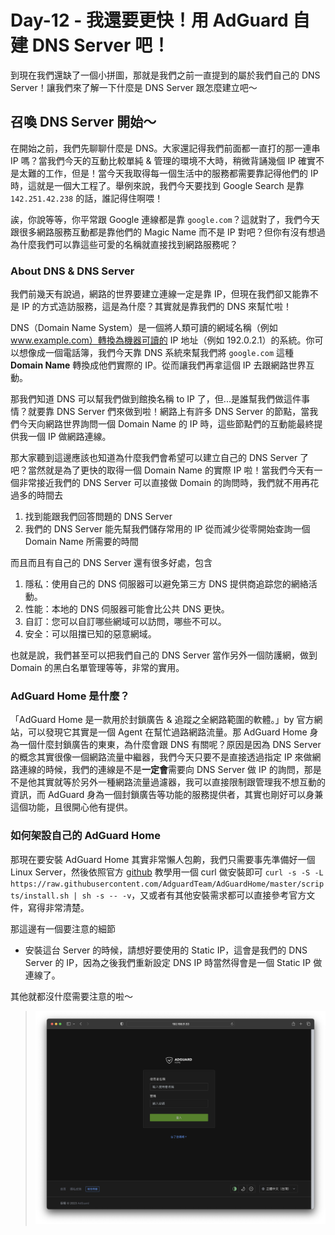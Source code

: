 # Day-12 - 我還要更快！用 AdGuard 自建 DNS Server 吧！

到現在我們還缺了一個小拼圖，那就是我們之前一直提到的屬於我們自己的 DNS Server！讓我們來了解一下什麼是 DNS Server 跟怎麼建立吧～

## 召喚 DNS Server 開始～

在開始之前，我們先聊聊什麼是 DNS。大家還記得我們前面都一直打的那一連串 IP 嗎？當我們今天的互動比較單純 & 管理的環境不大時，稍微背誦幾個 IP 確實不是太難的工作，但是！當今天我取得每一個生活中的服務都需要靠記得他們的 IP 時，這就是一個大工程了。舉例來說，我們今天要找到 Google Search 是靠 `142.251.42.238` 的話，誰記得住啊喂！

誒，你說等等，你平常跟 Google 連線都是靠 `google.com`？這就對了，我們今天跟很多網路服務互動都是靠他們的 Magic Name 而不是 IP 對吧？但你有沒有想過為什麼我們可以靠這些可愛的名稱就直接找到網路服務呢？

### About DNS & DNS Server

我們前幾天有說過，網路的世界要建立連線一定是靠 IP，但現在我們卻又能靠不是 IP 的方式造訪服務，這是為什麼？其實就是靠我們的 DNS 來幫忙啦！

DNS（Domain Name System）是一個將人類可讀的網域名稱（例如 www.example.com）轉換為機器可讀的 IP 地址（例如 192.0.2.1）的系統。你可以想像成一個電話簿，我們今天靠 DNS 系統來幫我們將 `google.com` 這種 **Domain Name** 轉換成他們實際的 IP。從而讓我們再拿這個 IP 去跟網路世界互動。

那我們知道 DNS 可以幫我們做到館換名稱 to IP 了，但...是誰幫我們做這件事情？就要靠 DNS Server 們來做到啦！網路上有許多 DNS Server 的節點，當我們今天向網路世界詢問一個 Domain Name 的 IP 時，這些節點們的互動能最終提供我一個 IP 做網路連線。

那大家聽到這邊應該也知道為什麼我們會希望可以建立自己的 DNS Server 了吧？當然就是為了更快的取得一個 Domain Name 的實際 IP 啦！當我們今天有一個非常接近我們的 DNS Server 可以直接做 Domain 的詢問時，我們就不用再花過多的時間去

1. 找到能跟我們回答問題的 DNS Server
2. 我們的 DNS Server 能先幫我們儲存常用的 IP 從而減少從零開始查詢一個 Domain Name 所需要的時間

而且而且有自己的 DNS Server 還有很多好處，包含

1. 隱私：使用自己的 DNS 伺服器可以避免第三方 DNS 提供商追踪您的網絡活動。
2. 性能：本地的 DNS 伺服器可能會比公共 DNS 更快。
3. 自訂：您可以自訂哪些網域可以訪問，哪些不可以。
4. 安全：可以阻擋已知的惡意網域。

也就是說，我們甚至可以把我們自己的 DNS Server 當作另外一個防護網，做到 Domain 的黑白名單管理等等，非常的實用。

### AdGuard Home 是什麼？

「AdGuard Home 是一款用於封鎖廣告 & 追蹤之全網路範圍的軟體。」by 官方網站，可以發現它其實是一個 Agent 在幫忙過路網路流量。那 AdGuard Home 身為一個什麼封鎖廣告的東東，為什麼會跟 DNS 有關呢？原因是因為 DNS Server 的概念其實很像一個網路流量中繼器，我們今天只要不是直接透過指定 IP 來做網路連線的時候，我們的連線是不是**一定會**需要向 DNS Server 做 IP 的詢問，那是不是他其實就等於另外一種網路流量過濾器，我可以直接限制跟管理我不想互動的資訊，而 AdGuard 身為一個封鎖廣告等功能的服務提供者，其實也剛好可以身兼這個功能，且很開心他有提供。

### 如何架設自己的 AdGuard Home

那現在要安裝 AdGuard Home 其實非常懶人包齁，我們只需要事先準備好一個 Linux Server，然後依照官方 [github](https://github.com/AdguardTeam/AdGuardHome#automated-install-linux-and-mac) 教學用一個 curl 做安裝即可 `curl -s -S -L https://raw.githubusercontent.com/AdguardTeam/AdGuardHome/master/scripts/install.sh | sh -s -- -v`，又或者有其他安裝需求都可以直接參考官方文件，寫得非常清楚。

那這邊有一個要注意的細節

- 安裝這台 Server 的時候，請想好要使用的 Static IP，這會是我們的 DNS Server 的 IP，因為之後我們重新設定 DNS IP 時當然得會是一個 Static IP 做連線了。

其他就都沒什麼需要注意的啦～

> ![AdGuard Home Login Page](https://raw.githubusercontent.com/fdff87554/iThome-Ironman/main/2023/%E8%AA%92%EF%BC%8C%E6%83%B3%E4%B8%8D%E5%88%B0%E6%9C%89%E4%B8%80%E5%A4%A9%E6%90%9E%E6%87%82%E7%B6%B2%E8%B7%AF%E6%98%AF%E5%9B%A0%E7%82%BA%E5%AE%BF%E8%88%8D%E5%AD%B8%E9%95%B7%E9%80%BC%E6%88%91%E7%9A%84QQ%EF%BC%8130%E5%A4%A9%E7%9A%84%E5%AE%BF%E8%88%8D%E7%B6%B2%E8%B7%AF%E6%9E%B6%E8%A8%AD/Images/AdGuard-Home-Login-Page.png)
